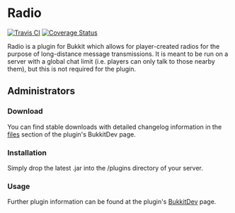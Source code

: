 # Radio
[![Travis CI](https://secure.travis-ci.org/MinerAp/radio.png)](http://travis-ci.org/#!/MinerAp/radio)
[![Coverage Status](https://img.shields.io/coveralls/MinerAp/radio.svg)](https://coveralls.io/r/MinerAp/radio?branch=master)

Radio is a plugin for Bukkit which allows for player-created radios for the purpose of long-distance message transmissions.
It is meant to be run on a server with a global chat limit (i.e. players can only talk to those nearby them), but this is not required for the plugin.

## Administrators

### Download

You can find stable downloads with detailed changelog information in the [files](http://dev.bukkit.org/bukkit-plugins/radio/files/) section of the plugin's BukkitDev page.

### Installation

Simply drop the latest .jar into the /plugins directory of your server.

### Usage

Further plugin information can be found at the plugin's [BukkitDev](http://dev.bukkit.org/bukkit-plugins/radio/) page.
